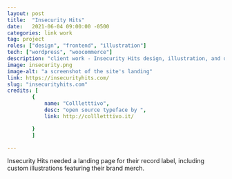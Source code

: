 ```yaml
---
layout: post
title:  "Insecurity Hits"
date:   2021-06-04 09:00:00 -0500
categories: link work
tag: project
roles: ["design", "frontend", "illustration"]
tech: ["wordpress", "woocommerce"]
description: "client work - Insecurity Hits design, illustration, and development"
image: insecurity.png
image-alt: "a screenshot of the site's landing"
link: https://insecurityhits.com/
slug: "insecurityhits.com"
credits: [ 
        {
            name: "Collletttivo",
            desc: "open source typeface by ",
            link: http://collletttivo.it/

        }
        ]

---
```


Insecurity Hits needed a landing page for their record label, including custom illustrations featuring their brand merch.